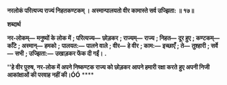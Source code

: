 **नरलोकं परित्यज्य राज्यं निहतकण्टकम् ।** **अस्मान्पालयतो वीर कामास्ते सर्व उज्झिता: ॥ १७॥** 

**शब्दार्थ** 

**नर-लोकम्—** **मनुष्यों के लोक में** **; परित्यज्य—** **छोड़कर** **; राज्यम्—** **राज्य** **; निहत—** **दूर हुए** **; कण्टकम्—** **काँटे** **; अस्मान्—** **हमको** **;** **पालयत:—** **पालने वाले** **; वीर—** **हे वीर** **; काम:—** **इच्छाएँ** **; ते—** **तुश्हारी** **; सर्वे—** **सभी** **; उज्झिता:—** **उखाड़कर फेंक दी गईं।** **.** 

**''हे वीर पुरुष, नर-लोक में अपने निष्कण्टक राज्य को छोड़कर आपने हमारी रक्षा करते** **हुए अपनी निजी आकांक्षाओं की परवाह नहीं की।ÓÓ** **** 
